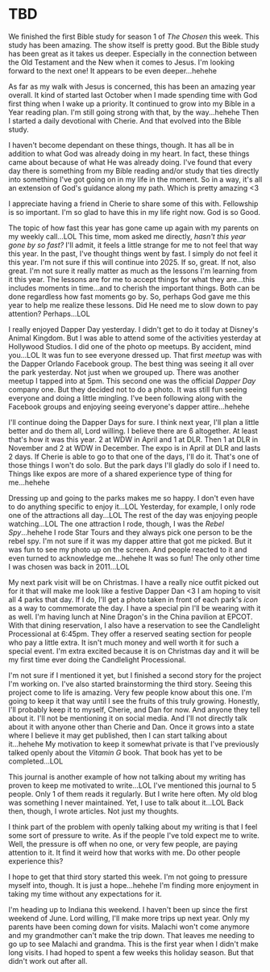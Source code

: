 # TBD

We finished the first Bible study for season 1 of *The Chosen* this week. This study has been amazing. The show itself is pretty good. But the Bible study has been great as it takes us deeper. Especially in the connection between the Old Testament and the New when it comes to Jesus. I'm looking forward to the next one! It appears to be even deeper...hehehe

As far as my walk with Jesus is concerned, this has been an amazing year overall. It kind of started last October when I made spending time with God first thing when I wake up a priority. It continued to grow into my Bible in a Year reading plan. I'm still going strong with that, by the way...hehehe Then I started a daily devotional with Cherie. And that evolved into the Bible study.

I haven't become dependant on these things, though. It has all be in addition to what God was already doing in my heart. In fact, these things came about because of what He was already doing. I've found that every day there is something from my Bible reading and/or study that ties directly into something I've got going on in my life in the moment. So in a way, it's all an extension of God's guidance along my path. Which is pretty amazing <3

I appreciate having a friend in Cherie to share some of this with. Fellowship is so important. I'm so glad to have this in my life right now. God is so Good.

The topic of how fast this year has gone came up again with my parents on my weekly call...LOL This time, mom asked me directly, *hasn't this year gone by so fast?* I'll admit, it feels a little strange for me to not feel that way this year. In the past, I've thought things went by fast. I simply do not feel it this year. I'm not sure if this will continue into 2025. If so, great. If not, also great. I'm not sure it really matter as much as the lessons I'm learning from it this year. The lessons are for me to accept things for what they are...this includes moments in time...and to cherish the important things. Both can be done regardless how fast moments go by. So, perhaps God gave me this year to help me realize these lessons. Did He need me to slow down to pay attention? Perhaps...LOL

I really enjoyed Dapper Day yesterday. I didn't get to do it today at Disney's Animal Kingdom. But I was able to attend some of the activities yesterday at Hollywood Studios. I did one of the photo op meetups. By accident, mind you...LOL It was fun to see everyone dressed up. That first *meetup* was with the Dapper Orlando Facebook group. The best thing was seeing it all over the park yesterday. Not just when we grouped up. There was another meetup I tapped into at 5pm. This second one was the official *Dapper Day* company one. But they decided not to do a photo. It was still fun seeing everyone and doing a little mingling. I've been following along with the Facebook groups and enjoying seeing everyone's dapper attire...hehehe

I'll continue doing the Dapper Days for sure. I think next year, I'll plan a little better and do them all, Lord willing. I believe there are 6 altogether. At least that's how it was this year. 2 at WDW in April and 1 at DLR. Then 1 at DLR in November and 2 at WDW in December. The expo is in April at DLR and lasts 2 days. If Cherie is able to go to that one of the days, I'll do it. That's one of those things I won't do solo. But the park days I'll gladly do solo if I need to. Things like expos are more of a shared experience type of thing for me...hehehe

Dressing up and going to the parks makes me so happy. I don't even have to do anything specific to enjoy it...LOL Yesterday, for example, I only rode one of the attractions all day...LOL The rest of the day was enjoying people watching...LOL The one attraction I rode, though, I was the *Rebel Spy*...hehehe I rode Star Tours and they always pick one person to be the rebel spy. I'm not sure if it was my dapper attire that got me picked. But it was fun to see my photo up on the screen. And people reacted to it and even turned to acknowledge me...hehehe It was so fun! The only other time I was chosen was back in 2011...LOL

My next park visit will be on Christmas. I have a really nice outfit picked out for it that will make me look like a festive Dapper Dan <3 I am hoping to visit all 4 parks that day. If I do, I'll get a photo taken in front of each park's *icon* as a way to commemorate the day. I have a special pin I'll be wearing with it as well. I'm having lunch at Nine Dragon's in the China pavilion at EPCOT. With that dining reservation, I also have a reservation to see the Candlelight Processional at 6:45pm. They offer a reserved seating section for people who pay a little extra. It isn't much money and well worth it for such a special event. I'm extra excited because it is on Christmas day and it will be my first time ever doing the Candlelight Processional.

I'm not sure if I mentioned it yet, but I finished a second story for the project I'm working on. I've also started brainstorming the third story. Seeing this project come to life is amazing. Very few people know about this one. I'm going to keep it that way until I see the fruits of this truly growing. Honestly, I'll probably keep it to myself, Cherie, and Dan for now. And anyone they tell about it. I'll not be mentioning it on social media. And I'll not directly talk about it with anyone other than Cherie and Dan. Once it grows into a state where I believe it may get published, then I can start talking about it...hehehe My motivation to keep it somewhat private is that I've previously talked openly about the *Vitamin G* book. That book has yet to be completed...LOL

This journal is another example of how not talking about my writing has proven to keep me motivated to write...LOL I've mentioned this journal to 5 people. Only 1 of them reads it regularly. But I write here often. My old blog was something I never maintained. Yet, I use to talk about it...LOL Back then, though, I wrote articles. Not just my thoughts.

I think part of the problem with openly talking about my writing is that I feel some sort of pressure to write. As if the people I've told expect me to write. Well, the pressure is off when no one, or very few people, are paying attention to it. It find it weird how that works with me. Do other people experience this?

I hope to get that third story started this week. I'm not going to pressure myself into, though. It is just a hope...hehehe I'm finding more enjoyment in taking my time without any expectations for it. 

I'm heading up to Indiana this weekend. I haven't been up since the first weekend of June. Lord willing, I'll make more trips up next year. Only my parents have been coming down for visits. Malachi won't come anymore and my grandmother can't make the trip down. That leaves me needing to go up to see Malachi and grandma. This is the first year when I didn't make long visits. I had hoped to spent a few weeks this holiday season. But that didn't work out after all.

